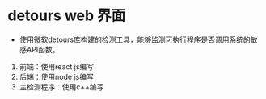 # detours web 界面  

- 使用微软detours库构建的检测工具，能够监测可执行程序是否调用系统的敏感API函数。  
1. 前端：使用react js编写
2. 后端：使用node js编写
3. 主检测程序：使用c++编写
